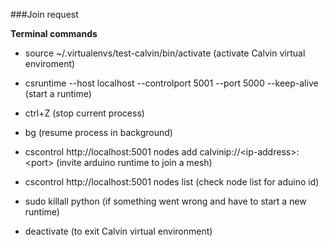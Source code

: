 ###Join request

**Terminal commands**

-   source \~/.virtualenvs/test-calvin/bin/activate (activate Calvin
    virtual enviroment)

-   csruntime --host localhost --controlport 5001 --port 5000
    --keep-alive (start a runtime)

-   ctrl+Z (stop current process)

-   bg (resume process in background)

-   cscontrol http://localhost:5001 nodes add
    calvinip://&lt;ip-address&gt;:&lt;port&gt; (invite arduino runtime
    to join a mesh)
    
-   cscontrol http://localhost:5001 nodes list (check node list for aduino id)

-   sudo killall python (if something went wrong and have to start a
    new runtime)

-   deactivate (to exit Calvin virtual environment)
